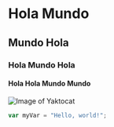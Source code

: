 # Hola Mundo
## Mundo Hola
### Hola Mundo Hola
#### Hola Hola Mundo Mundo

![Image of Yaktocat](https://octodex.github.com/images/yaktocat.png)


``` javascript
var myVar = "Hello, world!";
```
